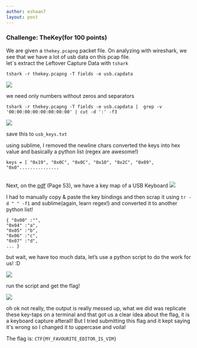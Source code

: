```yaml
---
author: eshaan7
layout: post
---
```



### Challenge: TheKey(for 100 points)

We are given a  `thekey.pcapng` packet file. On analyzing with wireshark, we see that we have a lot of usb data on this pcap file. <br/>
let´s extract the Leftover Capture Data with `tshark`

	tshark -r thekey.pcapng -T fields -e usb.capdata

<img src="https://raw.githubusercontent.com/Eshaan7/BSidesSF_CTF_2019_datadumps/master/forensics/100_thekey_COMPLETE/pics/1.png">

we need only numbers without zeros and separators

	tshark -r thekey.pcapng -T fields -e usb.capdata |  grep -v '00:00:00:00:00:00:00:00' | cut -d ':' -f3

<img src="https://raw.githubusercontent.com/Eshaan7/BSidesSF_CTF_2019_datadumps/master/forensics/100_thekey_COMPLETE/pics/2.png">

save this to `usb_keys.txt`

using sublime, I removed the newline chars converted the keys into hex value and basically a python list (regex are awesome!)

	keys = [ "0x19", "0x0C", "0x0C", "0x10", "0x2C", "0x09", "0x0"...............

<br/>
Next, on the <a href="https://www.usb.org/sites/default/files/documents/hut1_12v2.pdf">pdf</a> (Page 53), we have a key map of a USB Keyboard

<img src="https://raw.githubusercontent.com/Eshaan7/BSidesSF_CTF_2019_datadumps/master/forensics/100_thekey_COMPLETE/pics/usbDoc.png">

I had to manually copy & paste the key bindings and then scrap it using `tr -d " " -f1` and sublime(again, learn regex!) and converted it to another python list!

	{ "0x00" :"",
	"0x04" :"a",
	"0x05" :"b",
	"0x06" :"c",
	"0x07" :"d",
	... }

but wait, we have too much data, let’s use a python script to do the work for us! :D

<img src="https://raw.githubusercontent.com/Eshaan7/BSidesSF_CTF_2019_datadumps/master/forensics/100_thekey_COMPLETE/pics/pyscript.png">

run the script and get the flag! 

<img src="https://raw.githubusercontent.com/Eshaan7/BSidesSF_CTF_2019_datadumps/master/forensics/100_thekey_COMPLETE/pics/runpyscript.png">

oh ok not really, the output is really messed up, what we did was replicate these key-taps on a terminal and that got us a clear idea about the flag, it is a keyboard capture afterall!
But I tried submitting this flag and it kept saying it's wrong so I changed it to uppercase and voila!

The flag is: `CTF{MY_FAVOURITE_EDITOR_IS_VIM}`
